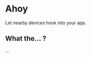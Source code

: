 # Ahoy

Let nearby devices hook into your app.

## What the... ?

...

<!--
# Hook

Hook is a client-server solution whereby apps can easily connect to other apps on the same network.

Imagine an app running on a laptop connected to a wireless network. Now imagine being able to use an app on the mobile device to easily interact with the app running on the laptop.

## How it works

The apps are arranged in a client server relationship, where the app on the laptop is the "server" and the app on the mobile device (and any other devices) is a "client".

The server app uses Hook to translate its IP address into a passcode composed of 4 to 6 letters.

This passcode can be shared to the user(s) of the client app, who can enter it into their app, where it is converted back into an IP address. The client makes a JSON-P AJAX request to `hook.json` at the IP address on port 1941, e.g. `http://192.168.1.123:1941/hook.json`.

If successful, the client then navigates to the endpoint specified in the server's `hook.json` and is connected to the server app.

Hook works with IPv4 addresses in the following formats:

- `10.XXX.XXX.XXX`
- `172.XX.XXX.XXX`
- `192.168.XXX.XXX`

Each block of an IPv4 address (separated by the `.` characters) has a value of 0 to 255 which gives us a range of 256 alternatives which is `16 * 16`, giving us two values each between 0 and 15.

The only exepction to this rule is with `127.XX.XXX.XXX` addresses, where the second block (`XX`) has a small enough range (from 16 to 31) that the value can be handled decimally, giving us a value of between 0 and 15.

These rules mean that passcodes are different sizes for each address range:

- `10.XXX.XXX.XXX` addresses are 6 letters long
- `172.XX.XXX.XXX` addresses are 5 letters long
- `192.168.XXX.XXX` addresses are 4 letters long

Finally, we need an encoding array of 16 alphabetical characters in which we can find letters by their index. Our current encoder consists of the 16 leftmost keys on a QWERTY keyboard:

`var encoder = ["Q", "A", "Z", "W", "S", "X", "E", "D", "C", "R", "F", "V", "T", "G", "B", "Y"]`

Now we can look up the alphabetical character stored at `encoder[index]` of each value generated from converting the IP address blocks...

### Server

Let's run through a simple example of how the server converts `192.168.1.123` into a usable passcode.

As the address starts with `192.168`, we know that we need to convert the last two blocks, creating a four-letter long passcode.

The first block value is `1`. If we convert that into a hexadecimal string by running `parseInt(1, 10).toString(16)`, we get a result of `"1"`. We need two characters in our string, so we prepend it with `"0"`, giving us `"01"`.

The second block value is `123`. If we convert that into a hexadecimal string by running `parseInt(123, 10).toString(16)`, we get a result of `"7b"`.

Join the two strings together and convert each letter in the resulting string back into a decimal number and we have four indexes (`0`, `1`, `7` and `11`) for looking up letters in our encoder array. This means that an IP address of `192.168.1.123` gives us a passcode of `QADV`.

This passcode can be displayed to the user of the server, who can share it with user(s) of the client(s).

## Modules and components

Hook's functionality is split into client and server implementations and distributed as Common JS modules via [NPM](https://npmjs.org/packages/hookahoy).
-->